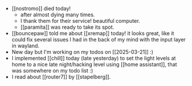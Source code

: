 - [[nostromo]] died today!
  - after almost dying many times.
  - I thank them for their service! beautiful computer.
  - [[paramita]] was ready to take its spot.
- [[bouncepaw]] told me about [[xremap]] today! it looks great, like it could fix several issues I had in the back of my mind with the input layer in wayland.
- New day but I'm working on my todos on [[2025-03-21]] :)
- I implemented [[chill]] today (late yesterday) to set the light levels at home to a nice late night/hacking level using [[home assistant]], that was somewhere on my todo list :)
- I read about [[router7]] by [[stapelberg]].
